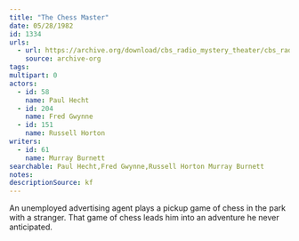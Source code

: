 ```yaml
---
title: "The Chess Master"
date: 05/28/1982
id: 1334
urls: 
  - url: https://archive.org/download/cbs_radio_mystery_theater/cbs_radio_mystery_theater-1301-1350.zip/cbs_radio_mystery_theater-1301-1350%2Fcbsrmt_1334_the_chess_master.mp3
    source: archive-org
tags: 
multipart: 0
actors:  
  - id: 58
    name: Paul Hecht  
  - id: 204
    name: Fred Gwynne  
  - id: 151
    name: Russell Horton
writers:  
  - id: 61
    name: Murray Burnett
searchable: Paul Hecht,Fred Gwynne,Russell Horton Murray Burnett
notes: 
descriptionSource: kf
---
```

An unemployed advertising agent plays a pickup game of chess in the park with a stranger. That game of chess leads him into an adventure he never anticipated.